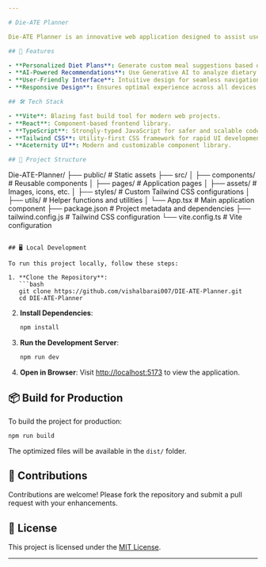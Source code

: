```yaml
---

# Die-ATE Planner

Die-ATE Planner is an innovative web application designed to assist users in planning personalized diets based on their preferences and nutritional goals. The application leverages Generative AI to provide customized diet plans tailored to individual needs.

## 🚀 Features

- **Personalized Diet Plans**: Generate custom meal suggestions based on user preferences.
- **AI-Powered Recommendations**: Use Generative AI to analyze dietary needs and suggest optimal plans.
- **User-Friendly Interface**: Intuitive design for seamless navigation and interaction.
- **Responsive Design**: Ensures optimal experience across all devices.

## 🛠️ Tech Stack

- **Vite**: Blazing fast build tool for modern web projects.
- **React**: Component-based frontend library.
- **TypeScript**: Strongly-typed JavaScript for safer and scalable code.
- **Tailwind CSS**: Utility-first CSS framework for rapid UI development.
- **Aceternity UI**: Modern and customizable component library.

## 📂 Project Structure

```
Die-ATE-Planner/
├── public/          # Static assets
├── src/
│   ├── components/  # Reusable components
│   ├── pages/       # Application pages
│   ├── assets/      # Images, icons, etc.
│   ├── styles/      # Custom Tailwind CSS configurations
│   ├── utils/       # Helper functions and utilities
│   └── App.tsx      # Main application component
├── package.json     # Project metadata and dependencies
├── tailwind.config.js # Tailwind CSS configuration
└── vite.config.ts   # Vite configuration
```

## 🖥️ Local Development

To run this project locally, follow these steps:

1. **Clone the Repository**:
   ```bash
   git clone https://github.com/vishalbarai007/DIE-ATE-Planner.git
   cd DIE-ATE-Planner
   ```

2. **Install Dependencies**:
   ```bash
   npm install
   ```

3. **Run the Development Server**:
   ```bash
   npm run dev
   ```

4. **Open in Browser**:
   Visit [http://localhost:5173](http://localhost:5173) to view the application.

## 📦 Build for Production

To build the project for production:
```bash
npm run build
```

The optimized files will be available in the `dist/` folder.

## 🌟 Contributions

Contributions are welcome! Please fork the repository and submit a pull request with your enhancements.

## 📄 License

This project is licensed under the [MIT License](LICENSE).

---
```

